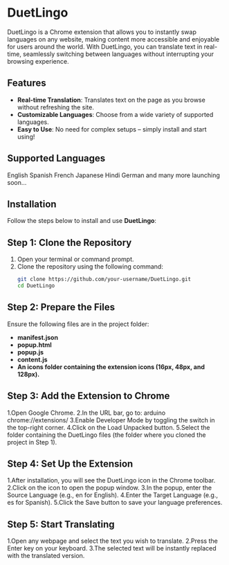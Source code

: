 # DuetLingo
DuetLingo is a Chrome extension that allows you to instantly swap languages on any website, making content more accessible and enjoyable for users around the world. With DuetLingo, you can translate text in real-time, seamlessly switching between languages without interrupting your browsing experience.

## Features
- **Real-time Translation**: Translates text on the page as you browse without refreshing the site.
- **Customizable Languages**: Choose from a wide variety of supported languages.
- **Easy to Use**: No need for complex setups – simply install and start using!

## Supported Languages
English
Spanish
French
Japanese
Hindi
German
and many more launching soon...

## Installation 
Follow the steps below to install and use **DuetLingo**:

## Step 1: Clone the Repository
1. Open your terminal or command prompt.
2. Clone the repository using the following command:
   ```bash
   git clone https://github.com/your-username/DuetLingo.git
   cd DuetLingo
## Step 2: Prepare the Files
Ensure the following files are in the project folder:
- **manifest.json**
- **popup.html**
- **popup.js**
- **content.js**
- **An icons folder containing the extension icons (16px, 48px, and 128px).**

## Step 3: Add the Extension to Chrome
1.Open Google Chrome.
2.In the URL bar, go to:
arduino
chrome://extensions/
3.Enable Developer Mode by toggling the switch in the top-right corner.
4.Click on the Load Unpacked button.
5.Select the folder containing the DuetLingo files (the folder where you cloned the project in Step 1).

## Step 4: Set Up the Extension
1.After installation, you will see the DuetLingo icon in the Chrome toolbar.
2.Click on the icon to open the popup window.
3.In the popup, enter the Source Language (e.g., en for English).
4.Enter the Target Language (e.g., es for Spanish).
5.Click the Save button to save your language preferences.

## Step 5: Start Translating
1.Open any webpage and select the text you wish to translate.
2.Press the Enter key on your keyboard.
3.The selected text will be instantly replaced with the translated version.